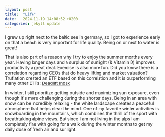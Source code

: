 ```yaml
---
layout: post
title:  "Life"
date:   2024-11-19 14:08:52 +0200
categories: jekyll update
---
```


I grew up right next to the baltic see in germany, so I got to experience early on that a beach is very important for life quality. Being on or next to water is great! 

That is also part of a reason why I try to enjoy the summer months every year. Having longer days and a surplus of sunlight (& Vitamin D) improves productivity a great deal. Exercise is also more fun. Did you know there is a correlation regarding CEOs that do heavy lifting and market valuation? Truflation created an ETF based on this correlation and it is outperforming many other ETFs: [Deadlift Index](https://truflation.com/marketplace/deadlift-index)

In winter, I still prioritize getting outside and maximizing sun exposure, even though it's more challenging during the shorter days. Being in an area with snow can be incredibly relaxing - the white landscape creates a peaceful atmosphere that helps clear the mind. One of my favorite winter activities is snowboarding in the mountains, which combines the thrill of the sport with breathtaking alpine views. But since I am not living in the alps I am completely fine with going for a walk during the winter months to get my daily dose of fresh air and sunlight.






